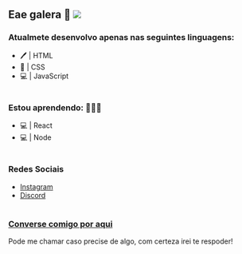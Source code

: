 ## Eae galera :wave:                                                                                                                                 ![](https://komarev.com/ghpvc/?username=JiangoLibre&color=blueviolet&label=Visitas+ao+Perfil)

### Atualmete desenvolvo apenas nas seguintes linguagens:
* 🖊️  | HTML
* :art: | CSS
* 💻 | JavaScript
#

### Estou aprendendo:  👨🏽‍💻 
* 💻 | React
* 💻 | Node

#

### Redes Sociais

* [Instagram](https://www.instagram.com/activated.code/)
* [Discord](https://discord.com/users/274373296131407883)
#

### [Converse comigo por aqui](https://wa.me/555180593271)

Pode me chamar caso precise de algo, com certeza irei te respoder!
#
